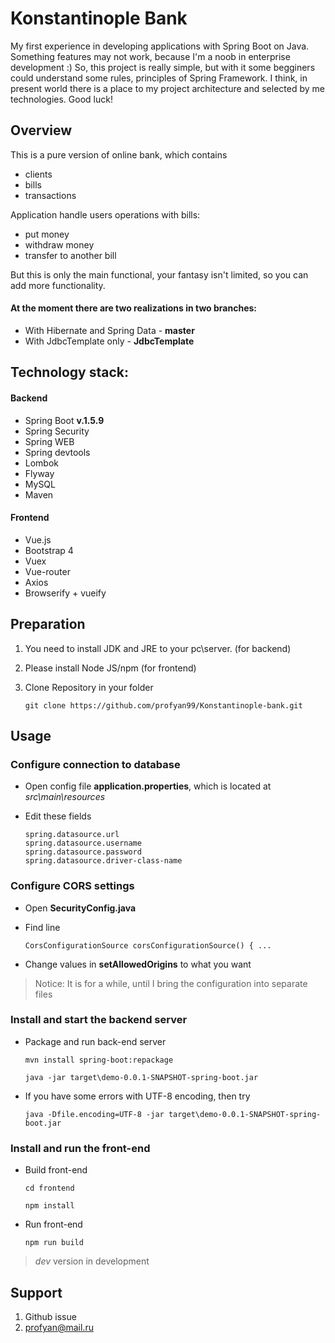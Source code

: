 # Konstantinople Bank #
My first experience in developing applications with Spring Boot on Java.
Something features may not work, because I'm a noob in enterprise development :) 
So, this project is really simple, but with it some begginers could understand some rules, 
principles of Spring Framework. I think, in present world there is a place to my project architecture 
and selected by me technologies. Good luck!


## Overview

This is a pure version of online bank, which contains
* clients
* bills
* transactions

Application handle users operations with bills:
* put money
* withdraw money
* transfer to another bill

But this is only the main functional, your fantasy isn't limited, so you can add more functionality.

#### At the moment there are two realizations in two branches:

* With Hibernate and Spring Data - **master**
* With JdbcTemplate only - **JdbcTemplate**


## Technology stack:  ###
#### Backend
* Spring Boot **v.1.5.9**
* Spring Security
* Spring WEB
* Spring devtools
* Lombok
* Flyway
* MySQL 
* Maven

#### Frontend
* Vue.js
* Bootstrap 4
* Vuex
* Vue-router
* Axios
* Browserify + vueify

## Preparation

1. You need to install JDK and JRE to your pc\server. (for backend)
2. Please install Node JS/npm (for frontend)
3. Clone Repository in your folder 

       git clone https://github.com/profyan99/Konstantinople-bank.git

## Usage

### Configure connection to database

* Open config file **application.properties**, which is located at *src\main\resources*
* Edit these fields
  
      spring.datasource.url   
      spring.datasource.username
      spring.datasource.password
      spring.datasource.driver-class-name
            
### Configure CORS settings

* Open **SecurityConfig.java**
* Find line 
  
      CorsConfigurationSource corsConfigurationSource() { ...
      
* Change values in **setAllowedOrigins** to what you want


>  Notice: It is for a while, until I bring the configuration into separate files

### Install and start the backend server
* Package and run back-end server

      mvn install spring-boot:repackage
    
      java -jar target\demo-0.0.1-SNAPSHOT-spring-boot.jar

* If you have some errors with UTF-8 encoding, then try

      java -Dfile.encoding=UTF-8 -jar target\demo-0.0.1-SNAPSHOT-spring-boot.jar
      
### Install and run the front-end
* Build front-end 

      cd frontend
      
      npm install

* Run front-end

      npm run build

> *dev* version in development

## Support

1. Github issue
2. profyan@mail.ru



